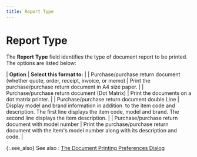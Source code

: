 ```yaml
---
title: Report Type
---
```


# Report Type


The **Report** **Type**  field identifies the type of document report to be printed. The options  are listed below:


| **Option** | **Select this format to:** |
| Purchase/purchase return document (whether quote, order, receipt, invoice,  or memo) | Print the purchase/purchase return document in A4 size paper. |
| Purchase/purchase return document (Dot Matrix) | Print the documents on a dot matrix printer. |
| Purchase/purchase return document double Line | Display model and brand information in addition  to  the item code and description. The first line displays the item code,  model and brand. The second line displays the item description. |
| Purchase/purchase return document with model number | Print the purchase/purchase return document with the item's model number  along with its description and code. |



{:.see_also}
See also
: [The  Document Printing Preferences Dialog]({{site.pp_baseurl}}/purc-proc/doc-profile/doc-options/prnt-purc-docs/the_document_printing_preferences_dialog_details.html)
